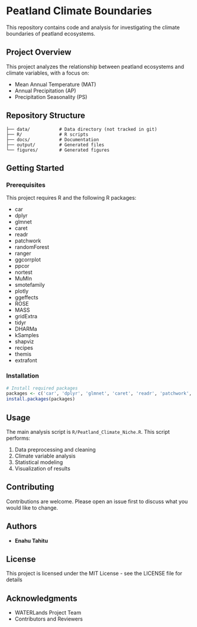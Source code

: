 # Peatland Climate Boundaries

This repository contains code and analysis for investigating the climate boundaries of peatland ecosystems.

## Project Overview

This project analyzes the relationship between peatland ecosystems and climate variables, with a focus on:
- Mean Annual Temperature (MAT)
- Annual Precipitation (AP)
- Precipitation Seasonality (PS)

## Repository Structure

```
├── data/           # Data directory (not tracked in git)
├── R/              # R scripts
├── docs/           # Documentation
├── output/         # Generated files
└── figures/        # Generated figures
```

## Getting Started

### Prerequisites

This project requires R and the following R packages:
- car
- dplyr
- glmnet
- caret
- readr
- patchwork
- randomForest
- ranger
- ggcorrplot
- ppcor
- nortest
- MuMIn
- smotefamily
- plotly
- ggeffects
- ROSE
- MASS
- gridExtra
- tidyr
- DHARMa
- kSamples
- shapviz
- recipes
- themis
- extrafont

### Installation

```R
# Install required packages
packages <- c('car', 'dplyr', 'glmnet', 'caret', 'readr', 'patchwork', 'randomForest')
install.packages(packages)
```

## Usage

The main analysis script is `R/Peatland_Climate_Niche.R`. This script performs:
1. Data preprocessing and cleaning
2. Climate variable analysis
3. Statistical modeling
4. Visualization of results

## Contributing

Contributions are welcome. Please open an issue first to discuss what you would like to change.

## Authors

* **Enahu Tahitu**

## License

This project is licensed under the MIT License - see the LICENSE file for details

## Acknowledgments

* WATERLands Project Team
* Contributors and Reviewers